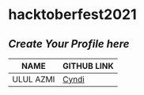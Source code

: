 # hacktoberfest2021

## _Create Your Profile here_

| NAME | GITHUB LINK |
| ----- | ----------- |
|ULUL AZMI | [Cyndi](https://github.com/azmi155) |

